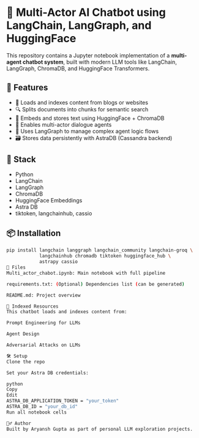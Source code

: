 # 🤖 Multi-Actor AI Chatbot using LangChain, LangGraph, and HuggingFace

This repository contains a Jupyter notebook implementation of a **multi-agent chatbot system**, built with modern LLM tools like LangChain, LangGraph, ChromaDB, and HuggingFace Transformers.

## 🚀 Features

- 🔗 Loads and indexes content from blogs or websites
- 🔍 Splits documents into chunks for semantic search
- 🧠 Embeds and stores text using HuggingFace + ChromaDB
- 🤝 Enables multi-actor dialogue agents
- 🧾 Uses LangGraph to manage complex agent logic flows
- 🗃️ Stores data persistently with AstraDB (Cassandra backend)

## 🧱 Stack

- Python
- LangChain
- LangGraph
- ChromaDB
- HuggingFace Embeddings
- Astra DB
- tiktoken, langchainhub, cassio

## 📦 Installation

```bash
pip install langchain langgraph langchain_community langchain-groq \
            langchainhub chromadb tiktoken huggingface_hub \
            astrapy cassio
📁 Files
Multi_actor_chabot.ipynb: Main notebook with full pipeline

requirements.txt: (Optional) Dependencies list (can be generated)

README.md: Project overview

📘 Indexed Resources
This chatbot loads and indexes content from:

Prompt Engineering for LLMs

Agent Design

Adversarial Attacks on LLMs

🛠️ Setup
Clone the repo

Set your Astra DB credentials:

python
Copy
Edit
ASTRA_DB_APPLICATION_TOKEN = "your_token"
ASTRA_DB_ID = "your_db_id"
Run all notebook cells

🙋‍♂️ Author
Built by Aryansh Gupta as part of personal LLM exploration projects.

